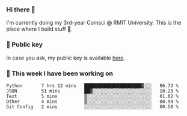### Hi there 👋

I'm currently doing my 3rd-year Comsci @ RMIT University. This is the place where I build stuff 👀. 

### 🔑 Public key

In case you ask, my public key is available [here](https://public.auspham.dev/).

### 📅 This week I have been working on
<!--START_SECTION:waka-->
```text
Python       7 hrs 12 mins   █████████████████████▓░░░   86.73 % 
JSON         51 mins         ██▓░░░░░░░░░░░░░░░░░░░░░░   10.23 % 
Text         5 mins          ▒░░░░░░░░░░░░░░░░░░░░░░░░   01.02 % 
Other        4 mins          ▒░░░░░░░░░░░░░░░░░░░░░░░░   00.99 % 
Git Config   2 mins          ░░░░░░░░░░░░░░░░░░░░░░░░░   00.50 % 
```
<!--END_SECTION:waka-->

<!--
**rockmanvnx6/rockmanvnx6** is a ✨ _special_ ✨ repository because its `README.md` (this file) appears on your GitHub profile.

Here are some ideas to get you started:

- 🔭 I’m currently working on ...
- 🌱 I’m currently learning ...
- 👯 I’m looking to collaborate on ...
- 🤔 I’m looking for help with ...
- 💬 Ask me about ...
- 📫 How to reach me: ...
- 😄 Pronouns: ...
- ⚡ Fun fact: ...
-->
